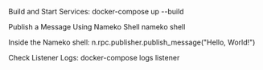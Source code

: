 Build and Start Services:
docker-compose up --build


Publish a Message Using Nameko Shell
nameko shell


Inside the Nameko shell:
n.rpc.publisher.publish_message("Hello, World!")


Check Listener Logs:
docker-compose logs listener
